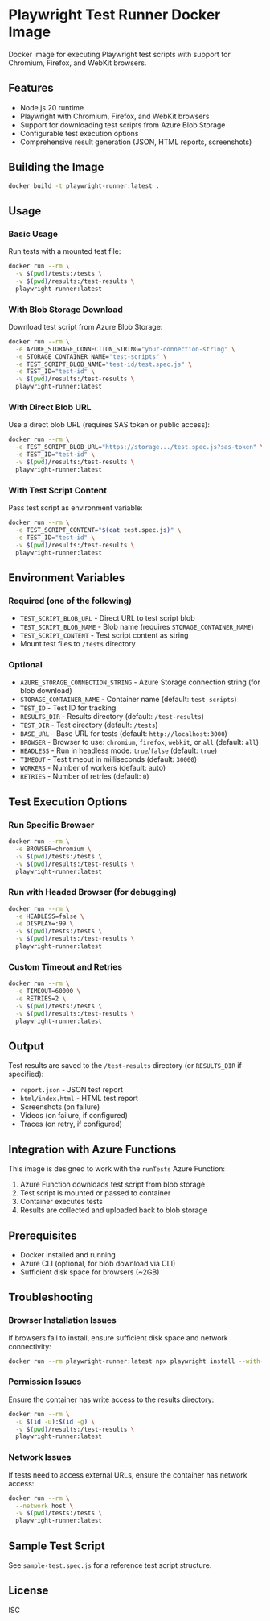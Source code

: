 # Playwright Test Runner Docker Image

Docker image for executing Playwright test scripts with support for Chromium, Firefox, and WebKit browsers.

## Features

- Node.js 20 runtime
- Playwright with Chromium, Firefox, and WebKit browsers
- Support for downloading test scripts from Azure Blob Storage
- Configurable test execution options
- Comprehensive result generation (JSON, HTML reports, screenshots)

## Building the Image

```bash
docker build -t playwright-runner:latest .
```

## Usage

### Basic Usage

Run tests with a mounted test file:

```bash
docker run --rm \
  -v $(pwd)/tests:/tests \
  -v $(pwd)/results:/test-results \
  playwright-runner:latest
```

### With Blob Storage Download

Download test script from Azure Blob Storage:

```bash
docker run --rm \
  -e AZURE_STORAGE_CONNECTION_STRING="your-connection-string" \
  -e STORAGE_CONTAINER_NAME="test-scripts" \
  -e TEST_SCRIPT_BLOB_NAME="test-id/test.spec.js" \
  -e TEST_ID="test-id" \
  -v $(pwd)/results:/test-results \
  playwright-runner:latest
```

### With Direct Blob URL

Use a direct blob URL (requires SAS token or public access):

```bash
docker run --rm \
  -e TEST_SCRIPT_BLOB_URL="https://storage.../test.spec.js?sas-token" \
  -e TEST_ID="test-id" \
  -v $(pwd)/results:/test-results \
  playwright-runner:latest
```

### With Test Script Content

Pass test script as environment variable:

```bash
docker run --rm \
  -e TEST_SCRIPT_CONTENT="$(cat test.spec.js)" \
  -e TEST_ID="test-id" \
  -v $(pwd)/results:/test-results \
  playwright-runner:latest
```

## Environment Variables

### Required (one of the following)

- `TEST_SCRIPT_BLOB_URL` - Direct URL to test script blob
- `TEST_SCRIPT_BLOB_NAME` - Blob name (requires `STORAGE_CONTAINER_NAME`)
- `TEST_SCRIPT_CONTENT` - Test script content as string
- Mount test files to `/tests` directory

### Optional

- `AZURE_STORAGE_CONNECTION_STRING` - Azure Storage connection string (for blob download)
- `STORAGE_CONTAINER_NAME` - Container name (default: `test-scripts`)
- `TEST_ID` - Test ID for tracking
- `RESULTS_DIR` - Results directory (default: `/test-results`)
- `TEST_DIR` - Test directory (default: `/tests`)
- `BASE_URL` - Base URL for tests (default: `http://localhost:3000`)
- `BROWSER` - Browser to use: `chromium`, `firefox`, `webkit`, or `all` (default: `all`)
- `HEADLESS` - Run in headless mode: `true`/`false` (default: `true`)
- `TIMEOUT` - Test timeout in milliseconds (default: `30000`)
- `WORKERS` - Number of workers (default: auto)
- `RETRIES` - Number of retries (default: `0`)

## Test Execution Options

### Run Specific Browser

```bash
docker run --rm \
  -e BROWSER=chromium \
  -v $(pwd)/tests:/tests \
  -v $(pwd)/results:/test-results \
  playwright-runner:latest
```

### Run with Headed Browser (for debugging)

```bash
docker run --rm \
  -e HEADLESS=false \
  -e DISPLAY=:99 \
  -v $(pwd)/tests:/tests \
  -v $(pwd)/results:/test-results \
  playwright-runner:latest
```

### Custom Timeout and Retries

```bash
docker run --rm \
  -e TIMEOUT=60000 \
  -e RETRIES=2 \
  -v $(pwd)/tests:/tests \
  -v $(pwd)/results:/test-results \
  playwright-runner:latest
```

## Output

Test results are saved to the `/test-results` directory (or `RESULTS_DIR` if specified):

- `report.json` - JSON test report
- `html/index.html` - HTML test report
- Screenshots (on failure)
- Videos (on failure, if configured)
- Traces (on retry, if configured)

## Integration with Azure Functions

This image is designed to work with the `runTests` Azure Function:

1. Azure Function downloads test script from blob storage
2. Test script is mounted or passed to container
3. Container executes tests
4. Results are collected and uploaded back to blob storage

## Prerequisites

- Docker installed and running
- Azure CLI (optional, for blob download via CLI)
- Sufficient disk space for browsers (~2GB)

## Troubleshooting

### Browser Installation Issues

If browsers fail to install, ensure sufficient disk space and network connectivity:

```bash
docker run --rm playwright-runner:latest npx playwright install --with-deps
```

### Permission Issues

Ensure the container has write access to the results directory:

```bash
docker run --rm \
  -u $(id -u):$(id -g) \
  -v $(pwd)/results:/test-results \
  playwright-runner:latest
```

### Network Issues

If tests need to access external URLs, ensure the container has network access:

```bash
docker run --rm \
  --network host \
  -v $(pwd)/tests:/tests \
  playwright-runner:latest
```

## Sample Test Script

See `sample-test.spec.js` for a reference test script structure.

## License

ISC
